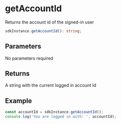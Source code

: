 # getAccountId
Returns the account id of the signed-in user

```TypeScript
sdkInstance.getAccountId(): string;
```

## Parameters
No parameters required

## Returns
A string with the current logged in account Id

## Example

```TypeScript
const accountId = sdkInstance.getAccountId();
console.log('You are logged in with: ', accountId);
```
